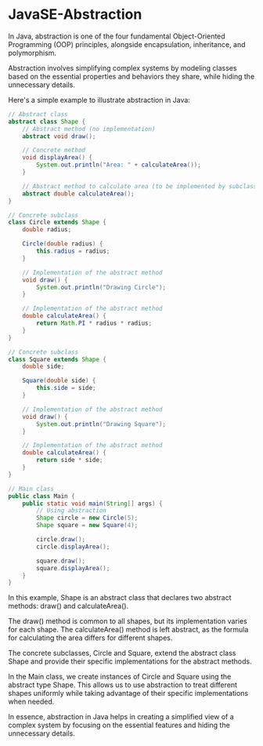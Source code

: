 # JavaSE-Abstraction

In Java, abstraction is one of the four fundamental Object-Oriented Programming (OOP) principles, alongside encapsulation, inheritance, and polymorphism. 

Abstraction involves simplifying complex systems by modeling classes based on the essential properties and behaviors they share, while hiding the unnecessary details.

Here's a simple example to illustrate abstraction in Java:

```java
// Abstract class
abstract class Shape {
    // Abstract method (no implementation)
    abstract void draw();

    // Concrete method
    void displayArea() {
        System.out.println("Area: " + calculateArea());
    }

    // Abstract method to calculate area (to be implemented by subclasses)
    abstract double calculateArea();
}

// Concrete subclass
class Circle extends Shape {
    double radius;

    Circle(double radius) {
        this.radius = radius;
    }

    // Implementation of the abstract method
    void draw() {
        System.out.println("Drawing Circle");
    }

    // Implementation of the abstract method
    double calculateArea() {
        return Math.PI * radius * radius;
    }
}

// Concrete subclass
class Square extends Shape {
    double side;

    Square(double side) {
        this.side = side;
    }

    // Implementation of the abstract method
    void draw() {
        System.out.println("Drawing Square");
    }

    // Implementation of the abstract method
    double calculateArea() {
        return side * side;
    }
}

// Main class
public class Main {
    public static void main(String[] args) {
        // Using abstraction
        Shape circle = new Circle(5);
        Shape square = new Square(4);

        circle.draw();
        circle.displayArea();

        square.draw();
        square.displayArea();
    }
}
```

In this example, Shape is an abstract class that declares two abstract methods: draw() and calculateArea(). 

The draw() method is common to all shapes, but its implementation varies for each shape. The calculateArea() method is left abstract, as the formula for calculating the area differs for different shapes.

The concrete subclasses, Circle and Square, extend the abstract class Shape and provide their specific implementations for the abstract methods.

In the Main class, we create instances of Circle and Square using the abstract type Shape. This allows us to use abstraction to treat different shapes uniformly while taking advantage of their specific implementations when needed.

In essence, abstraction in Java helps in creating a simplified view of a complex system by focusing on the essential features and hiding the unnecessary details.
